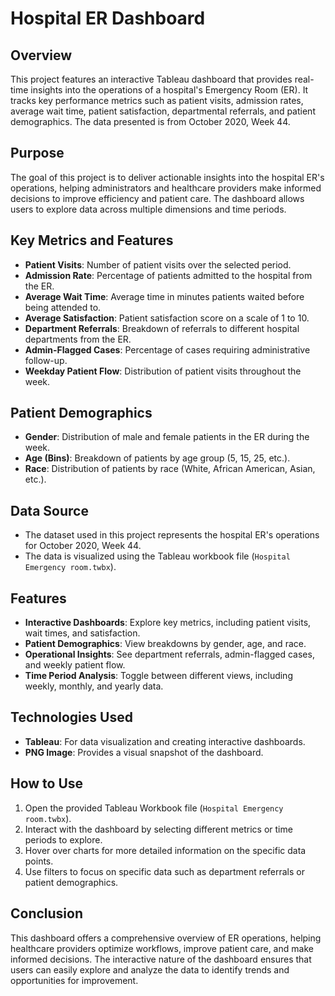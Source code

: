 # Hospital ER Dashboard

## Overview
This project features an interactive Tableau dashboard that provides real-time insights into the operations of a hospital's Emergency Room (ER). It tracks key performance metrics such as patient visits, admission rates, average wait time, patient satisfaction, departmental referrals, and patient demographics. The data presented is from October 2020, Week 44.

## Purpose
The goal of this project is to deliver actionable insights into the hospital ER's operations, helping administrators and healthcare providers make informed decisions to improve efficiency and patient care. The dashboard allows users to explore data across multiple dimensions and time periods.

## Key Metrics and Features
- **Patient Visits**: Number of patient visits over the selected period.
- **Admission Rate**: Percentage of patients admitted to the hospital from the ER.
- **Average Wait Time**: Average time in minutes patients waited before being attended to.
- **Average Satisfaction**: Patient satisfaction score on a scale of 1 to 10.
- **Department Referrals**: Breakdown of referrals to different hospital departments from the ER.
- **Admin-Flagged Cases**: Percentage of cases requiring administrative follow-up.
- **Weekday Patient Flow**: Distribution of patient visits throughout the week.

## Patient Demographics
- **Gender**: Distribution of male and female patients in the ER during the week.
- **Age (Bins)**: Breakdown of patients by age group (5, 15, 25, etc.).
- **Race**: Distribution of patients by race (White, African American, Asian, etc.).

## Data Source
- The dataset used in this project represents the hospital ER's operations for October 2020, Week 44.
- The data is visualized using the Tableau workbook file (`Hospital Emergency room.twbx`).

## Features
- **Interactive Dashboards**: Explore key metrics, including patient visits, wait times, and satisfaction.
- **Patient Demographics**: View breakdowns by gender, age, and race.
- **Operational Insights**: See department referrals, admin-flagged cases, and weekly patient flow.
- **Time Period Analysis**: Toggle between different views, including weekly, monthly, and yearly data.

## Technologies Used
- **Tableau**: For data visualization and creating interactive dashboards.
- **PNG Image**: Provides a visual snapshot of the dashboard.

## How to Use
1. Open the provided Tableau Workbook file (`Hospital Emergency room.twbx`).
2. Interact with the dashboard by selecting different metrics or time periods to explore.
3. Hover over charts for more detailed information on the specific data points.
4. Use filters to focus on specific data such as department referrals or patient demographics.

## Conclusion
This dashboard offers a comprehensive overview of ER operations, helping healthcare providers optimize workflows, improve patient care, and make informed decisions. The interactive nature of the dashboard ensures that users can easily explore and analyze the data to identify trends and opportunities for improvement.

